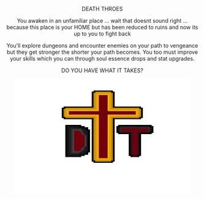 <p align="center">
 DEATH THROES
</p>
  
<p align="center">
You awaken in an unfamiliar place ... wait that doesnt sound right ... because this place is your HOME but has been reduced to ruins and now its up to you to fight back
</p>
  

<p align="center">
You'll explore dungeons and encounter enemies on your path to vengeance but they get stronger the shorter your path becomes. You too must improve your skills which you can through soul essence drops and stat upgrades.
</p>


<p align="center">
DO YOU HAVE WHAT IT TAKES?
</p>

   

<p align="center">
  <img width="460" height="300" src="https://github.com/Larke20/DeathThroesGame/blob/main/gamelogoV1large.png?raw=true">
</p>
